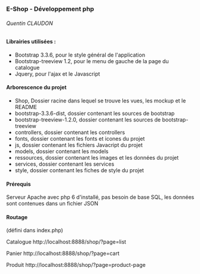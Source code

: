 ### E-Shop - Développement php
###### Quentin CLAUDON

#### Librairies utilisées :

- Bootstrap 3.3.6, pour le style général de l'application
- Bootstrap-treeview 1.2, pour le menu de gauche de la page du catalogue
- Jquery, pour l'ajax et le Javascript



#### Arborescence du projet

- Shop, Dossier racine dans lequel se trouve les vues, les mockup et le README
- bootstrap-3.3.6-dist, dossier contenant les sources de bootstrap
- bootstrap-treeview-1.2.0, dossier contenant les sources de bootstrap-treeview
- controllers, dossier contenant les controllers
- fonts, dossier contenant les fonts et icones du projet
- js, dossier contenant les fichiers Javacript du projet
- models, dossier contenant les models
- ressources, dossier contenant les images et les données du projet
- services, dossier contenant les services
- style, dossier contenant les fiches de style du projet


#### Prérequis 

Serveur Apache avec php 6 d'installé, pas besoin de base SQL, les données sont contenues dans un fichier JSON


#### Routage
(défini dans index.php)

Catalogue
http://localhost:8888/shop/?page=list

Panier
http://localhost:8888/shop/?page=cart

Produit
http://localhost:8888/shop/?page=product-page

